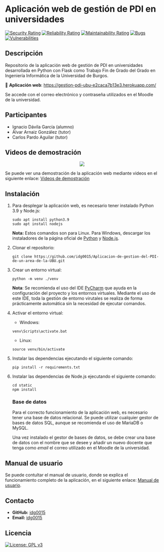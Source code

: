 # Aplicación web de gestión de PDI en universidades
<p align="center">

[![Security Rating](https://sonarcloud.io/api/project_badges/measure?project=idg0015_Aplicacion-de-gestion-del-PDI-de-un-area-de-la-UBU&metric=security_rating)](https://sonarcloud.io/summary/new_code?id=idg0015_Aplicacion-de-gestion-del-PDI-de-un-area-de-la-UBU)
[![Reliability Rating](https://sonarcloud.io/api/project_badges/measure?project=idg0015_Aplicacion-de-gestion-del-PDI-de-un-area-de-la-UBU&metric=reliability_rating)](https://sonarcloud.io/summary/new_code?id=idg0015_Aplicacion-de-gestion-del-PDI-de-un-area-de-la-UBU)
[![Maintainability Rating](https://sonarcloud.io/api/project_badges/measure?project=idg0015_Aplicacion-de-gestion-del-PDI-de-un-area-de-la-UBU&metric=sqale_rating)](https://sonarcloud.io/summary/new_code?id=idg0015_Aplicacion-de-gestion-del-PDI-de-un-area-de-la-UBU)
[![Bugs](https://sonarcloud.io/api/project_badges/measure?project=idg0015_Aplicacion-de-gestion-del-PDI-de-un-area-de-la-UBU&metric=bugs)](https://sonarcloud.io/summary/new_code?id=idg0015_Aplicacion-de-gestion-del-PDI-de-un-area-de-la-UBU)
[![Vulnerabilities](https://sonarcloud.io/api/project_badges/measure?project=idg0015_Aplicacion-de-gestion-del-PDI-de-un-area-de-la-UBU&metric=vulnerabilities)](https://sonarcloud.io/summary/new_code?id=idg0015_Aplicacion-de-gestion-del-PDI-de-un-area-de-la-UBU)

</p>

## Descripción

Repositorio de la aplicación web de gestión de PDI en universidades desarrollada en Python con Flask como Trabajo Fin de
Grado del Grado en Ingeniería Informática de la Universidad de Burgos.

🔗 **Aplicación web**: https://gestion-pdi-ubu-e2caca7b13e3.herokuapp.com/

Se accede con el correo electrónico y contraseña utilizados en el Moodle de la universidad.

## Participantes

* Ignacio Dávila García (alumno)
* Álvar Arnaiz González (tutor)
* Carlos Pardo Aguilar (tutor)

## Videos de demostración
<p align="center">
   <a href="https://universidaddeburgos-my.sharepoint.com/:f:/g/personal/idg0015_alu_ubu_es/Er9toqMAZDBAs8awkErg9ugBD5UkHcoZ8A1UPhq1OhsgQQ?e=kgdbZL">
      <img src="https://raw.githubusercontent.com/idg0015/Aplicacion-de-gestion-del-PDI-de-un-area-de-la-UBU/main/docs/img/videos.gif"/>
   </a>
</p>

Se puede ver una demostración de la aplicación web mediante videos en el siguiente enlace:
[Videos de demostración](https://universidaddeburgos-my.sharepoint.com/:f:/g/personal/idg0015_alu_ubu_es/Er9toqMAZDBAs8awkErg9ugBD5UkHcoZ8A1UPhq1OhsgQQ?e=kgdbZL)


## Instalación

1. Para desplegar la aplicación web, es necesario tener instalado Python 3.9 y Node.js:
    ```
    sudo apt install python3.9
    sudo apt install nodejs
    ```
   **Nota:** Estos comandos son para Linux. Para Windows, descargar los instaladores de la página oficial
   de [Python](https://www.python.org/downloads/) y
   [Node.js](https://nodejs.org/es).

2. Clonar el repositorio:
    ```
    git clone https://github.com/idg0015/Aplicacion-de-gestion-del-PDI-de-un-area-de-la-UBU.git
    ```

3. Crear un entorno virtual:
    ```
    python -m venv ./venv
    ```
   **Nota**: Se recomienda el uso del IDE [PyCharm](https://www.jetbrains.com/es-es/pycharm/download/#section=windows)
   que ayuda en la configuración del proyecto y los entornos virtuales. Mediante el uso de este IDE, toda la gestión de
   entorno virutales se realiza de forma prácticamente automática sin la necesidad de ejecutar comandos.

4. Activar el entorno virtual:
   * Windows:
   ```
   venv\Scripts\activate.bat
   ```
   * Linux:
   ```
   source venv/bin/activate
   ```

5. Instalar las dependencias ejecutando el siguiente comando:
    ```
    pip install -r requirements.txt
   ```

6. Instalar las dependencias de Node.js ejecutando el siguiente comando:
    ```
    cd static
    npm install
   ```

   ### Base de datos
   Para el correcto funcionamiento de la aplicación web, es necesario tener una base de datos relacional.
   Se puede utilizar cualquier gestor de bases de datos SQL, aunque se recomienda el uso de MariaDB o MySQL.

   Una vez instalado el gestor de bases de datos, se debe crear una base de datos con el nombre que se desee y añadir un
   nuevo docente que tenga como _email_ el correo utilizado en el Moodle de la universidad.

## Manual de usuario

Se puede contultar el manual de usuario, donde se explica el funcionamiento completo de la aplicación, en el siguiente
enlace: [Manual de usuario](https://github.com/idg0015/Aplicacion-de-gestion-del-PDI-de-un-area-de-la-UBU/blob/main/src/static/manual.pdf).

## Contacto

* **GitHub:** [idg0015](https://github.com/idg0015)
* **Email:** [idg0015](mailto:idg0015@alu.ubu.es)

## Licencia

[![License: GPL v3](https://img.shields.io/badge/License-GPLv3-darkgreen.svg)](https://www.gnu.org/licenses/gpl-3.0.html)



